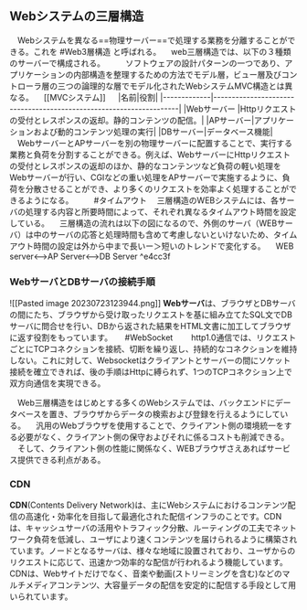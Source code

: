 ## Webシステムの三層構造
　Webシステムを異なる==物理サーバー==で処理する業務を分離することができる。これを #Web3層構造 と呼ばれる。
　web三層構造では、以下の３種類のサーバーで構成される。
　
　ソフトウェアの設計パターンの一つであり、アプリケーションの内部構造を整理するための方法でモデル層，ビュー層及びコントローラ層の三つの論理的な層でモデル化されたWebシステムMVC構造とは異なる。
　[[MVCシステム]]
　
|名前|役割|
|-------------|--------------------------------------------------------------------|
|Webサーバー |Httpリクエストの受付とレスポンスの返却。静的コンテンツの配信。|
|APサーバー|アプリケーションおよび動的コンテンツ処理の実行|
|DBサーバー|データベース機能|
　WebサーバーとAPサーバーを別の物理サーバーに配置することで、実行する業務と負荷を分割することができる。例えば、WebサーバーにHttpリクエストの受付とレスポンスの返却のほか、静的なコンテンツなど負荷の軽い処理をWebサーバーが行い、CGIなどの重い処理をAPサーバーで実施するように、負荷を分散させることができ、より多くのリクエストを効率よく処理することができるようになる。
　
　#タイムアウト
　三層構造のWEBシステムには、各サーバの処理する内容と所要時間によって、それぞれ異なるタイムアウト時間を設定している。
　三層構造の流れは以下の図になるので、外側のサーバ（WEBサーバ）は中のサーバの応答と処理時間も含めて考慮しないといけないため、タイムアウト時間の設定は外から中まで長いー＞短いのトレンドで変化する。
　WEB server<-->AP Server<-->DB Server ^e4cc3f

### WebサーバとDBサーバの接続手順
![[Pasted image 20230723123944.png]]
**Webサーバ**は、ブラウザとDBサーバの間にたち、ブラウザから受け取ったリクエストを基に組み立てたSQL文でDBサーバに問合せを行い、DBから返された結果をHTML文書に加工してブラウザに返す役割をもっています。
　
#WebSocket
　　http1.0通信では、リクエストごとにTCPコネクションを接続、切断を繰り返し、持続的なコネクションを維持しない。これに対して、Websocketはクライアントとサーバーの間にソケット接続を確立できれば、後の手順はHttpに縛られず、1つのTCPコネクション上で双方向通信を実現できる。

　Web三層構造をはじめとする多くのWebシステムでは、バックエンドにデータベースを置き、ブラウザからデータの検索および登録を行えるようにしている。
　汎用のWebブラウザを使用することで、クライアント側の環境統一をする必要がなく、クライアント側の保守およびそれに係るコストも削減できる。
　そして、クライアント側の性能に関係なく、WEBブラウザさえあればサービス提供できる利点がある。

### CDN
**CDN**(Contents Delivery Network)は、主にWebシステムにおけるコンテンツ配信の高速化・効率化を目指して最適化された配信インフラのことです。CDNは、キャッシュサーバの活用やトラフィック分散、ルーティングの工夫でネットワーク負荷を低減し、ユーザにより速くコンテンツを届けられるように構築されています。ノードとなるサーバは、様々な地域に設置されており、ユーザからのリクエストに応じて、迅速かつ効率的な配信が行われるよう機能しています。  
CDNは、Webサイトだけでなく、音楽や動画(ストリーミングを含む)などのマルチメディアコンテンツ、大容量データの配信を安定的に配信する手段として用いられています。